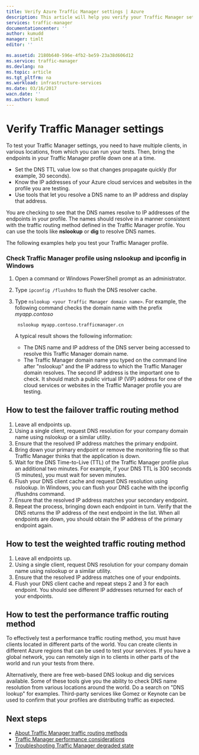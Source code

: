 ```yaml
---
title: Verify Azure Traffic Manager settings | Azure
description: This article will help you verify your Traffic Manager settings
services: traffic-manager
documentationcenter: ''
author: kumudd
manager: timlt
editor: ''

ms.assetid: 2180b640-596e-4fb2-be59-23a38d606d12
ms.service: traffic-manager
ms.devlang: na
ms.topic: article
ms.tgt_pltfrm: na
ms.workload: infrastructure-services
ms.date: 03/16/2017
wacn.date: ''
ms.author: kumud
---
```


# Verify Traffic Manager settings

To test your Traffic Manager settings, you need to have multiple clients, in various locations, from which you can run your tests. Then, bring the endpoints in your Traffic Manager profile down one at a time.

* Set the DNS TTL value low so that changes propagate quickly (for example, 30 seconds).
* Know the IP addresses of your Azure cloud services and websites in the profile you are testing.
* Use tools that let you resolve a DNS name to an IP address and display that address.

You are checking to see that the DNS names resolve to IP addresses of the endpoints in your profile. The names should resolve in a manner consistent with the traffic routing method defined in the Traffic Manager profile. You can use the tools like **nslookup** or **dig** to resolve DNS names.

The following examples help you test your Traffic Manager profile.

### Check Traffic Manager profile using nslookup and ipconfig in Windows

1. Open a command or Windows PowerShell prompt as an administrator.
2. Type `ipconfig /flushdns` to flush the DNS resolver cache.
3. Type `nslookup <your Traffic Manager domain name>`. For example, the following command checks the domain name with the prefix *myapp.contoso*

        nslookup myapp.contoso.trafficmanager.cn

    A typical result shows the following information:

    + The DNS name and IP address of the DNS server being accessed to resolve this Traffic Manager domain name.
    + The Traffic Manager domain name you typed on the command line after "nslookup" and the IP address to which the Traffic Manager domain resolves. The second IP address is the important one to check. It should match a public virtual IP (VIP) address for one of the cloud services or websites in the Traffic Manager profile you are testing.

## How to test the failover traffic routing method

1. Leave all endpoints up.
2. Using a single client, request DNS resolution for your company domain name using nslookup or a similar utility.
3. Ensure that the resolved IP address matches the primary endpoint.
4. Bring down your primary endpoint or remove the monitoring file so that Traffic Manager thinks that the application is down.
5. Wait for the DNS Time-to-Live (TTL) of the Traffic Manager profile plus an additional two minutes. For example, if your DNS TTL is 300 seconds (5 minutes), you must wait for seven minutes.
6. Flush your DNS client cache and request DNS resolution using nslookup. In Windows, you can flush your DNS cache with the ipconfig /flushdns command.
7. Ensure that the resolved IP address matches your secondary endpoint.
8. Repeat the process, bringing down each endpoint in turn. Verify that the DNS returns the IP address of the next endpoint in the list. When all endpoints are down, you should obtain the IP address of the primary endpoint again.

## How to test the weighted traffic routing method

1. Leave all endpoints up.
2. Using a single client, request DNS resolution for your company domain name using nslookup or a similar utility.
3. Ensure that the resolved IP address matches one of your endpoints.
4. Flush your DNS client cache and repeat steps 2 and 3 for each endpoint. You should see different IP addresses returned for each of your endpoints.

## How to test the performance traffic routing method

To effectively test a performance traffic routing method, you must have clients located in different parts of the world. You can create clients in different Azure regions that can be used to test your services. If you have a global network, you can remotely sign in to clients in other parts of the world and run your tests from there.

Alternatively, there are free web-based DNS lookup and dig services available. Some of these tools give you the ability to check DNS name resolution from various locations around the world. Do a search on "DNS lookup" for examples. Third-party services like Gomez or Keynote can be used to confirm that your profiles are distributing traffic as expected.

## Next steps

* [About Traffic Manager traffic routing methods](traffic-manager-routing-methods.md)
* [Traffic Manager performance considerations](traffic-manager-performance-considerations.md)
* [Troubleshooting Traffic Manager degraded state](traffic-manager-troubleshooting-degraded.md)
